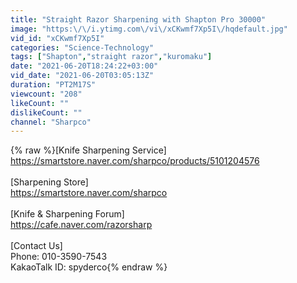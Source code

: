 ```yaml
---
title: "Straight Razor Sharpening with Shapton Pro 30000"
image: "https:\/\/i.ytimg.com\/vi\/xCKwmf7Xp5I\/hqdefault.jpg"
vid_id: "xCKwmf7Xp5I"
categories: "Science-Technology"
tags: ["Shapton","straight razor","kuromaku"]
date: "2021-06-20T18:24:22+03:00"
vid_date: "2021-06-20T03:05:13Z"
duration: "PT2M17S"
viewcount: "208"
likeCount: ""
dislikeCount: ""
channel: "Sharpco"
---
```

{% raw %}[Knife Sharpening Service]<br /><a rel="nofollow" target="blank" href="https://smartstore.naver.com/sharpco/products/5101204576">https://smartstore.naver.com/sharpco/products/5101204576</a><br /><br />[Sharpening Store]<br /><a rel="nofollow" target="blank" href="https://smartstore.naver.com/sharpco">https://smartstore.naver.com/sharpco</a><br /><br />[Knife &amp; Sharpening Forum]<br /><a rel="nofollow" target="blank" href="https://cafe.naver.com/razorsharp">https://cafe.naver.com/razorsharp</a><br /><br />[Contact Us]<br />Phone: 010-3590-7543<br />KakaoTalk ID: spyderco{% endraw %}
